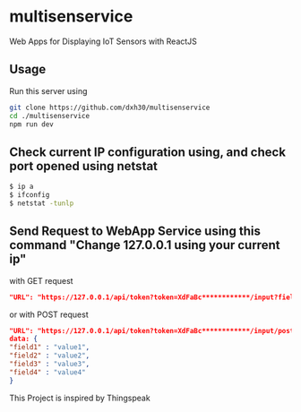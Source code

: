 # multisenservice
Web Apps for Displaying IoT Sensors with ReactJS

## Usage
Run this server using

```bash
git clone https://github.com/dxh30/multisenservice
cd ./multisenservice
npm run dev
```

## Check current IP configuration using, and check port opened using netstat

```bash
$ ip a
$ ifconfig
$ netstat -tunlp
```

## Send Request to WebApp Service using this command "Change 127.0.0.1 using your current ip"
with GET request

```json
"URL": "https://127.0.0.1/api/token?token=XdFaBc************/input?field1=value1&field2=value2&field3=value3"
```

or with POST request

```json
"URL": "https://127.0.0.1/api/token?token=XdFaBc************/input/post"
data: {
"field1" : "value1",
"field2" : "value2",
"field3" : "value3",
"field4" : "value4"
}
```

This Project is inspired by Thingspeak


